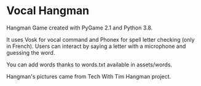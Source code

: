 # Vocal Hangman

Hangman Game created with PyGame 2.1 and Python 3.8.

It uses Vosk for vocal command and Phonex for spell letter checking (only in French). Users can interact by saying a letter with a microphone and guessing the word.

You can add words thanks to words.txt available in assets/words.

Hangman's pictures came from Tech With Tim Hangman project.